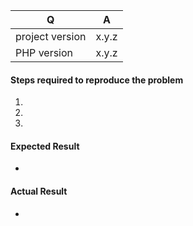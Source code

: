 | Q               | A          |
|-----------------|------------|
| project version | x.y.z      |
| PHP version     | x.y.z      |


<!--
- Please fill in this template according to your issue.
- Please keep the table shown above at the top of your issue.
- Please post code as text (using proper markup). Do not post screenshots of code.
- Replace this comment by the description of your issue.
-->

#### Steps required to reproduce the problem

1.
2.
3.

#### Expected Result

*

#### Actual Result

* 

